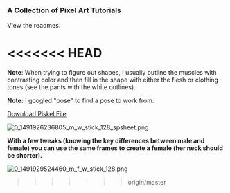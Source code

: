 ### A Collection of Pixel Art Tutorials

View the readmes.

<<<<<<< HEAD
=======
**Note**: When trying to figure out shapes, I usually outline the muscles with contrasting color and then fill in the shape with either the flesh or clothing tones (see the pants with the white outlines).

**Note:** I googled "pose" to find a pose to work from.

[Download Piskel File](https://drive.google.com/open?id=0B__SxPD_FJB7cnNsTWNlM2VMQ1E)

![0_1491926236805_m_w_stick_128_spsheet.png](https://hyperpad-forum.s3.amazonaws.com/assets/ecd72f96-9201-45e9-ad88-33aa706bf6bc.png)


**With a few tweaks (knowing the key differences between male and female) you can use the same frames to create a female (her neck should be shorter).**

![0_1491929524460_m_f_w_stick_128.png](https://hyperpad-forum.s3.amazonaws.com/assets/e1c3eea5-50dd-449f-99dd-3d7d22f56026.png)
>>>>>>> origin/master
